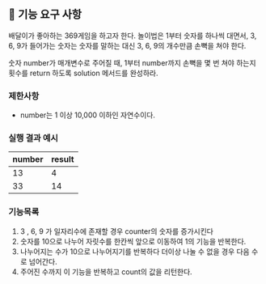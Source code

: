 ## 🚀 기능 요구 사항

배달이가 좋아하는 369게임을 하고자 한다. 놀이법은 1부터 숫자를 하나씩 대면서, 3, 6, 9가 들어가는 숫자는 숫자를 말하는 대신 3, 6, 9의 개수만큼 손뼉을 쳐야 한다.

숫자 number가 매개변수로 주어질 때, 1부터 number까지 손뼉을 몇 번 쳐야 하는지 횟수를 return 하도록 solution 메서드를 완성하라.

### 제한사항

- number는 1 이상 10,000 이하인 자연수이다.

### 실행 결과 예시

| number | result |
| --- | --- |
| 13 | 4 |
| 33 | 14 |

### 기능목록
1. 3 , 6, 9 가 일자리수에 존재할 경우 counter의 숫자를 증가시킨다
2. 숫자를 10으로 나누어 자릿수를 한칸씩 앞으로 이동하여 1의 기능을 반복한다.
3. 나누어지는 수가 10으로 나누어지기를 반복하다 더이상 나눌 수 없을 경우 다음 수로 넘어간다.
4. 주어진 수까지 이 기능을 반복하고 count의 값을 리턴한다.